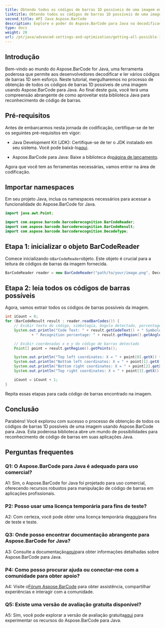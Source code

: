 ```yaml
---
title: Obtendo todos os códigos de barras 1D possíveis de uma imagem em Java com Aspose.BarCode
linktitle: Obtendo todos os códigos de barras 1D possíveis de uma imagem
second_title: API Java Aspose.BarCode
description: Explore o poder do Aspose.BarCode para Java na decodificação de códigos de barras 1D sem esforço. Baixe agora para integração perfeita com seus aplicativos Java.
type: docs
weight: 20
url: /pt/java/advanced-settings-and-optimization/getting-all-possible-1d-barcodes-image/
---
```

## Introdução

Bem-vindo ao mundo do Aspose.BarCode for Java, uma ferramenta poderosa que permite aos desenvolvedores decodificar e ler vários códigos de barras 1D sem esforço. Neste tutorial, mergulharemos no processo de obtenção de todos os códigos de barras 1D possíveis de uma imagem usando Aspose.BarCode para Java. Ao final deste guia, você terá uma compreensão abrangente de como aproveitar esta biblioteca Java para reconhecimento de código de barras.

## Pré-requisitos

Antes de embarcarmos nesta jornada de codificação, certifique-se de ter os seguintes pré-requisitos em vigor:

-  Java Development Kit (JDK): Certifique-se de ter o JDK instalado em seu sistema. Você pode baixá-lo[aqui](https://www.oracle.com/java/technologies/javase-downloads.html).

-  Aspose.BarCode para Java: Baixe a biblioteca do[página de lançamento](https://releases.aspose.com/barcode/java/).

Agora que você tem as ferramentas necessárias, vamos entrar na área de codificação.

## Importar namespaces

Em seu projeto Java, inclua os namespaces necessários para acessar a funcionalidade do Aspose.BarCode for Java.

```java
import java.awt.Point;

import com.aspose.barcode.barcoderecognition.BarCodeReader;
import com.aspose.barcode.barcoderecognition.BarCodeResult;
import com.aspose.barcode.barcoderecognition.DecodeType;


```

## Etapa 1: inicializar o objeto BarCodeReader

 Comece inicializando o`BarCodeReader`objeto. Este objeto é crucial para a leitura de códigos de barras da imagem fornecida.

```java
BarCodeReader reader = new BarCodeReader("path/to/your/image.png", DecodeType.CODE_128);
```

## Etapa 2: leia todos os códigos de barras possíveis

Agora, vamos extrair todos os códigos de barras possíveis da imagem.

```java
int iCount = 0;
for (BarCodeResult result : reader.readBarCodes()) {
    // Exibir texto do código, simbologia, ângulo detectado, porcentagem de reconhecimento do código de barras
    System.out.println("Code Text: " + result.getCodeText() + " Symbology: " + result.getCodeTypeName()
            + " Recognition percentage: " + result.getRegion().getAngle());

    // Exibir coordenadas x e y do código de barras detectado
    Point[] point = result.getRegion().getPoints();

    System.out.println("Top left coordinates: X = " + point[0].getX() + ", Y = " + point[0].getY());
    System.out.println("Bottom left coordinates: X = " + point[1].getX() + ", Y = " + point[1].getY());
    System.out.println("Bottom right coordinates: X = " + point[2].getX() + ", Y = " + point[2].getY());
    System.out.println("Top right coordinates: X = " + point[3].getX() + ", Y = " + point[3].getY());

    iCount = iCount + 1;
}
```

Repita essas etapas para cada código de barras encontrado na imagem.

## Conclusão

Parabéns! Você explorou com sucesso o processo de obtenção de todos os códigos de barras 1D possíveis de uma imagem usando Aspose.BarCode para Java. Esta poderosa biblioteca abre um mundo de possibilidades para reconhecimento de código de barras em suas aplicações Java.

## Perguntas frequentes

### Q1: O Aspose.BarCode para Java é adequado para uso comercial?

A1: Sim, o Aspose.BarCode for Java foi projetado para uso comercial, oferecendo recursos robustos para manipulação de código de barras em aplicações profissionais.

### P2: Posso usar uma licença temporária para fins de teste?

 A2: Com certeza, você pode obter uma licença temporária de[aqui](https://purchase.aspose.com/temporary-license/)para fins de teste e teste.

### Q3: Onde posso encontrar documentação abrangente para Aspose.BarCode for Java?

 A3: Consulte a documentação[aqui](https://reference.aspose.com/barcode/java/)para obter informações detalhadas sobre Aspose.BarCode para Java.

### P4: Como posso procurar ajuda ou conectar-me com a comunidade para obter apoio?

 A4: Visite o[Fórum Aspose.BarCode](https://forum.aspose.com/c/barcode/13) para obter assistência, compartilhar experiências e interagir com a comunidade.

### Q5: Existe uma versão de avaliação gratuita disponível?

 A5: Sim, você pode explorar a versão de avaliação gratuita[aqui](https://releases.aspose.com/) para experimentar os recursos do Aspose.BarCode para Java.